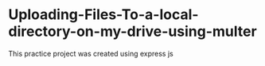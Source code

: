# Uploading-Files-To-a-local-directory-on-my-drive-using-multer
This practice project was created using express js
